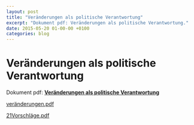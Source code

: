 ```yaml
---
layout: post
title: "Veränderungen als politische Verantwortung"
excerpt: "Dokument pdf: Veränderungen als politische Verantwortung."
date: 2015-05-20 01-00-00 +0100
categories: blog
---
```


# Veränderungen als politische Verantwortung

Dokument pdf:
**[Veränderungen als politische Verantwortung](http://www.vicinanza.ch/sites/vicinanza.ch/files/veränderungen.pdf)**

[veränderungen.pdf](/files/ver%C3%A4nderungen.pdf)

[21Vorschläge.pdf](/files/21Vorschl%C3%A4ge.pdf)

